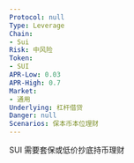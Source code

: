 ```yaml
---
Protocol: null
Type: Leverage
Chain:
- Sui
Risk: 中风险
Token:
- SUI
APR-Low: 0.03
APR-High: 0.7
Market:
- 通用
Underlying: 杠杆借贷
Danger: null
Scenarios: 保本币本位理财
---
```

SUI 需要套保或低价抄底持币理财